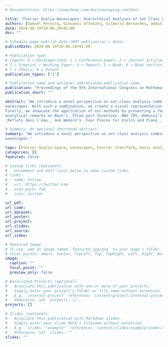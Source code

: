 ```yaml
---
# Documentation: https://wowchemy.com/docs/managing-content/

title: "Fourier Qualia Wavescapes: Hierarchical Analyses of Set Class Quality and Ambiguity"
authors: [Samuel Pereira, Giovanni Affatato, Gilberto Bernardes, admin]
date: 2024-06-19T20:06:29+01:00
doi: ""

# Schedule page publish date (NOT publication's date).
publishDate: 2024-06-19T20:06:29+01:00

# Publication type.
# Legend: 0 = Uncategorized; 1 = Conference paper; 2 = Journal article;
# 3 = Preprint / Working Paper; 4 = Report; 5 = Book; 6 = Book section;
# 7 = Thesis; 8 = Patent
publication_types: ["1"]

# Publication name and optional abbreviated publication name.
publication: "Proceedings of the 9th International Congress on Mathematics and Computation in Music (MCM2024)"
publication_short: ""

abstract: "We introduce a novel perspective on set-class analysis combining the DFT magnitudes with the music visualisation technique of
wavescapes. With such a combination, we create a visual representation of a piece’s multidimensional qualia, where different colours indicate saliency in chromaticity, diadicity, triadicity, octatonicity, diatonicity, and whole-tone quality. At the centre of our methods are: 1) the formal definition of the _Fourier Qualia Space_ (FQS), 2) its particular ordering of DFT coefficients that delineate regions linked to different musical aesthetics, and 3) the mapping of such regions into a coloured wavescape. Furthermore, we demonstrate the intrinsic capability of the FQS to express qualia ambiguity and map it into a synopsis wavescape.
Finally, we showcase the application of our methods by presenting a few
analytical remarks on Bach’s _Three-part Invention_ BWV 795, Debussy’s
_Reflets dans l’eau_, and Webern’s _Four Pieces for Violin and Piano_, Op. 7, No. 1, unveiling increasingly ambiguous wavescapes."

# Summary. An optional shortened abstract.
summary: "We introduce a novel perspective on set-class analysis combining the DFT magnitudes with the music visualisation technique of
wavescapes."

tags: [Fourier Qualia Space, wavescapes, Fourier transform, music analysis, harmonic qualities]
categories: []
featured: false

# Custom links (optional).
#   Uncomment and edit lines below to show custom links.
# links:
# - name: Follow
#   url: https://twitter.com
#   icon_pack: fab
#   icon: twitter

url_pdf:
url_code:
url_dataset:
url_poster:
url_project:
url_slides:
url_source:
url_video:

# Featured image
# To use, add an image named `featured.jpg/png` to your page's folder. 
# Focal points: Smart, Center, TopLeft, Top, TopRight, Left, Right, BottomLeft, Bottom, BottomRight.
image:
  caption: ""
  focal_point: ""
  preview_only: false

# Associated Projects (optional).
#   Associate this publication with one or more of your projects.
#   Simply enter your project's folder or file name without extension.
#   E.g. `internal-project` references `content/project/internal-project/index.md`.
#   Otherwise, set `projects: []`.
projects: []

# Slides (optional).
#   Associate this publication with Markdown slides.
#   Simply enter your slide deck's filename without extension.
#   E.g. `slides: "example"` references `content/slides/example/index.md`.
#   Otherwise, set `slides: ""`.
slides: ""
---
```

